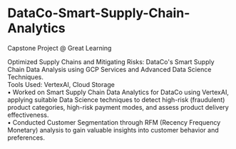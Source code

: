 # DataCo-Smart-Supply-Chain-Analytics
Capstone Project @ Great Learning

Optimized Supply Chains and Mitigating Risks: DataCo's Smart Supply Chain Data Analysis using GCP Services and Advanced Data Science Techniques.<br>
	Tools Used: VertexAI, Cloud Storage <br>
•	Worked on Smart Supply Chain Data Analytics for DataCo using VertexAI, applying suitable Data Science techniques to detect high-risk (fraudulent) product categories, high-risk payment modes, and assess product delivery effectiveness.<br>
•	Conducted Customer Segmentation through RFM (Recency Frequency Monetary) analysis to gain valuable insights into customer behavior and preferences.
